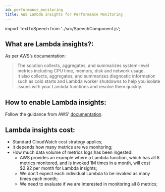 ```yaml
---
id: performance_monitoring
title: AWS Lambda insights for Performance Monitoring
---
```


import TextToSpeech from '../src/SpeechComponent.js';

<TextToSpeech>

## What are Lambda insights?:

As per AWS’s documentation:

> The solution collects, aggregates, and summarizes system-level metrics including CPU time, memory, disk and network usage. <br/>It also collects, aggregates, and summarizes diagnostic information such as cold starts and Lambda worker shutdowns to help you isolate issues with your Lambda functions and resolve them quickly.
## How to enable Lambda insights:

Follow the guidance from AWS' [documentation](https://docs.aws.amazon.com/lambda/latest/dg/monitoring-insights.html).
## Lambda insights cost:

- Standard CloudWatch cost strategy applies;
- It depends how many metrics are we monitoring;
-  How much data volume of metrics logs has been ingested:
    * AWS provides an example where a Lambda function, which has all 8 metrics monitored, and is invoked 1M times in a month, will cost $2.92 per month for Lambda insights;
    * We don’t expect each individual Lambda to be invoked as many times each month;
    * We need to evaluate if we are interested in monitoring all 8 metrics;

</TextToSpeech>